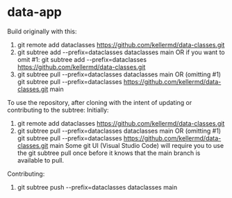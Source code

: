 # data-app

Build originally with this:
1. git remote add dataclasses https://github.com/kellermd/data-classes.git
2. git subtree add --prefix=dataclasses dataclasses main
   OR if you want to omit #1:
   git subtree add --prefix=dataclasses https://github.com/kellermd/data-classes.git
3. git subtree pull --prefix=dataclasses dataclasses main
   OR (omitting #1)
   git subtree pull --prefix=dataclasses https://github.com/kellermd/data-classes.git main

To use the repository, after cloning with the intent of updating or contributing to the subtree:
Initially:
1. git remote add dataclasses https://github.com/kellermd/data-classes.git
2. git subtree pull --prefix=dataclasses dataclasses main
   OR (omitting #1)
   git subtree pull --prefix=dataclasses https://github.com/kellermd/data-classes.git main
   Some git UI (Visual Studio Code) will require you to use the git subtree pull once before it knows that the main branch is available to pull.

Contributing:
1. git subtree push --prefix=dataclasses dataclasses main


